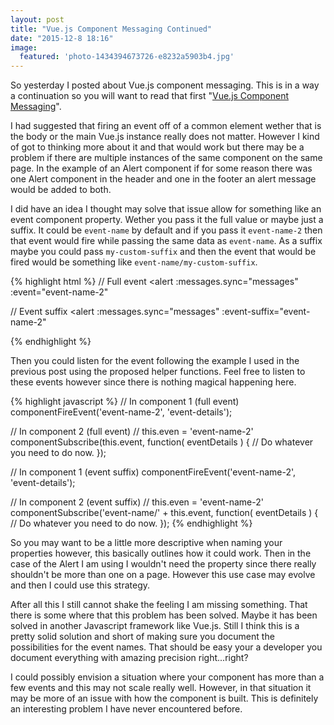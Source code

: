 ```yaml
---
layout: post
title: "Vue.js Component Messaging Continued"
date: "2015-12-8 18:16"
image:
  featured: 'photo-1434394673726-e8232a5903b4.jpg'
---
```


So yesterday I posted about Vue.js component messaging. This is in a way a continuation so you will want to read that first "[Vue.js Component Messaging](http://danholloran.me/2015/12/07/vues-js-component-messaging/)".

I had suggested that firing an event off of a common element wether that is the body or the main Vue.js instance really does not matter. However I kind of got to thinking more about it and that would work but there may be a problem if there are multiple instances of the same component on the same page. In the example of an Alert component if for some reason there was one Alert component in the header and one in the footer an alert message would be added to both.

I did have an idea I thought may solve that issue allow for something like an event component property. Wether you pass it the full value or maybe just a suffix. It could be `event-name` by default and if you pass it `event-name-2` then that event would fire while passing the same data as `event-name`. As a suffix maybe you could pass `my-custom-suffix` and then the event that would be fired would be something like `event-name/my-custom-suffix`.

{% highlight html %}
// Full event
<alert
	:messages.sync="messages"
	:event="event-name-2"
></alert>

// Event suffix
<alert
	:messages.sync="messages"
	:event-suffix="event-name-2"
></alert>
{% endhighlight %}

Then you could listen for the event following the example I used in the previous post using the proposed helper functions. Feel free to listen to these events however since there is nothing magical happening here.

{% highlight javascript %}
// In component 1 (full event)
componentFireEvent('event-name-2', 'event-details');

// In component 2 (full event)
// this.even = 'event-name-2'
componentSubscribe(this.event, function( eventDetails ) {
	// Do whatever you need to do now.
});

// In component 1 (event suffix)
componentFireEvent('event-name-2', 'event-details');

// In component 2 (event suffix)
// this.even = 'event-name-2'
componentSubscribe('event-name/' + this.event, function( eventDetails ) {
	// Do whatever you need to do now.
});
{% endhighlight %}

So you may want to be a little more descriptive when naming your properties however, this basically outlines how it could work. Then in the case of the Alert I am using I wouldn't need the property since there really shouldn't be more than one on a page. However this use case may evolve and then I could use this strategy.

After all this I still cannot shake the feeling I am missing something. That there is some where that this problem has been solved. Maybe it has been solved in another Javascript framework like Vue.js. Still I think this is a pretty solid solution and short of making sure you document the possibilities for the event names. That should be easy your a developer you document everything with amazing precision right...right?

I could possibly envision a situation where your component has more than a few events and this may not scale really well. However, in that situation it may be more of an issue with how the component is built. This is definitely an interesting problem I have never encountered before.
